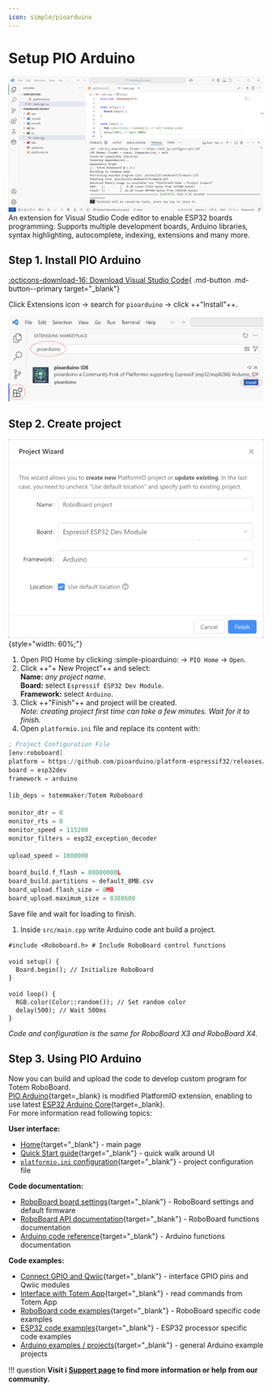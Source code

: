 ```yaml
---
icon: simple/pioarduino
---
```


# Setup PIO Arduino

![PIO Arduino](../assets/images/pioarduino-ide-large.png)
An extension for Visual Studio Code editor to enable ESP32 boards programming. Supports multiple development boards, Arduino libraries, syntax highlighting, autocomplete, indexing, extensions and many more.

## Step 1. Install PIO Arduino

[:octicons-download-16: Download Visual Studio Code](https://code.visualstudio.com/){ .md-button .md-button--primary target="_blank"}

Click Extensions icon -> search for `pioarduino` -> click ++"Install"++.

![PIO Arduino install](../assets/images/pioarduino-install.png)

## Step 2. Create project

![PIO Arduino new project](../assets/images/pioarduino-new-project.png){style="width: 60%;"}

1. Open PIO Home by clicking :simple-pioarduino: → `PIO Home` → `Open`.
1. Click ++"\+ New Project"++ and select:  
    **Name:** _any project name_.  
    **Board:** select `Espressif ESP32 Dev Module`.  
    **Framework:** select `Arduino`.  
1. Click ++"Finish"++ and project will be created.  
    _Note: creating project first time can take a few minutes. Wait for it to finish._
1. Open `platformio.ini` file and replace its content with:
```asm title="platformio.ini"
; Project Configuration File
[env:roboboard]
platform = https://github.com/pioarduino/platform-espressif32/releases/download/stable/platform-espressif32.zip
board = esp32dev
framework = arduino

lib_deps = totemmaker/Totem Roboboard

monitor_dtr = 0
monitor_rts = 0
monitor_speed = 115200
monitor_filters = esp32_exception_decoder

upload_speed = 1000000

board_build.f_flash = 80000000L
board_build.partitions = default_8MB.csv
board_upload.flash_size = 8MB
board_upload.maximum_size = 8388608
```
Save file and wait for loading to finish.  
1. Inside `src/main.cpp` write Arduino code ant build a project.  
```arduino
#include <Roboboard.h> # Include RoboBoard control functions

void setup() {
  Board.begin(); // Initialize RoboBoard
}

void loop() {
  RGB.color(Color::random()); // Set random color
  delay(500); // Wait 500ms
}
```  
_Code and configuration is the same for RoboBoard X3 and RoboBoard X4._

## Step 3. Using PIO Arduino

Now you can build and upload the code to develop custom program for Totem RoboBoard.  
[PIO Arduino](https://github.com/pioarduino){target=_blank} is modified PlatformIO extension, enabling to use latest [ESP32 Arduino Core](https://github.com/pioarduino/platform-espressif32/releases){target=_blank}.  
For more information read following topics:  

**User interface:**

- [Home](https://docs.platformio.org/en/latest/home/index.html#demo){target="_blank"} - main page
- [Quick Start guide](https://docs.platformio.org/en/latest/integration/ide/vscode.html#quick-start){target="_blank"} - quick walk around UI
- [`platformio.ini` configuration](https://docs.platformio.org/en/latest/projectconf/index.html){target="_blank"} - project configuration file

**Code documentation:**

- [RoboBoard board settings](../roboboard/index.md#board-settings){target="_blank"} - RoboBoard settings and default firmware
- [RoboBoard API documentation](../roboboard/api/index.md){target="_blank"} - RoboBoard functions documentation
- [Arduino code reference](https://www.arduino.cc/reference/en/){target="_blank"} - Arduino functions documentation

**Code examples:**

- [Connect GPIO and Qwiic](../roboboard/api/gpio-qwiic.md){target="_blank"} - interface GPIO pins and Qwiic modules
- [Interface with Totem App](../remote-control/app/custom-function.md){target="_blank"} - read commands from Totem App
- [RoboBoard code examples](https://github.com/totemmaker/TotemArduinoBoards/tree/master/libraries/TotemRB/examples){target="_blank"} - RoboBoard specific code examples
- [ESP32 code examples](https://github.com/totemmaker/TotemArduinoBoards/tree/master/libraries){target="_blank"} - ESP32 processor specific code examples
- [Arduino examples / projects](https://docs.arduino.cc/built-in-examples/){target="_blank"} - general Arduino example projects

!!! question
    **Visit :information_source: [Support page](../support.md) to find more information or help from our community.**
